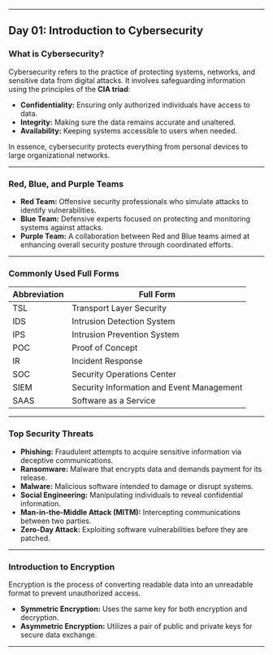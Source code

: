 
---

## Day 01: Introduction to Cybersecurity

### What is Cybersecurity?

Cybersecurity refers to the practice of protecting systems, networks, and sensitive data from digital attacks. It involves safeguarding information using the principles of the **CIA triad**:

- **Confidentiality:** Ensuring only authorized individuals have access to data.
- **Integrity:** Making sure the data remains accurate and unaltered.
- **Availability:** Keeping systems accessible to users when needed.

In essence, cybersecurity protects everything from personal devices to large organizational networks.

---

### Red, Blue, and Purple Teams

- **Red Team:** Offensive security professionals who simulate attacks to identify vulnerabilities.
- **Blue Team:** Defensive experts focused on protecting and monitoring systems against attacks.
- **Purple Team:** A collaboration between Red and Blue teams aimed at enhancing overall security posture through coordinated efforts.

---

### Commonly Used Full Forms

| Abbreviation | Full Form                                 |
|--------------|-------------------------------------------|
| TSL          | Transport Layer Security                  |
| IDS          | Intrusion Detection System                |
| IPS          | Intrusion Prevention System               |
| POC          | Proof of Concept                          |
| IR           | Incident Response                         |
| SOC          | Security Operations Center                |
| SIEM         | Security Information and Event Management |
| SAAS         | Software as a Service                     |

---

### Top Security Threats

- **Phishing:** Fraudulent attempts to acquire sensitive information via deceptive communications.
- **Ransomware:** Malware that encrypts data and demands payment for its release.
- **Malware:** Malicious software intended to damage or disrupt systems.
- **Social Engineering:** Manipulating individuals to reveal confidential information.
- **Man-in-the-Middle Attack (MITM):** Intercepting communications between two parties.
- **Zero-Day Attack:** Exploiting software vulnerabilities before they are patched.

---

### Introduction to Encryption

Encryption is the process of converting readable data into an unreadable format to prevent unauthorized access.

- **Symmetric Encryption:** Uses the same key for both encryption and decryption.
- **Asymmetric Encryption:** Utilizes a pair of public and private keys for secure data exchange.

---


